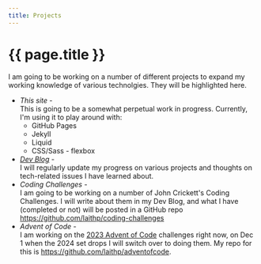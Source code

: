 ```yaml
---
title: Projects 
---
```

# {{ page.title }}

I am going to be working on a number of different projects to expand my working knowledge of various technolgies. They will be highlighted here.

<ul>
    <li><em>This site</em> - <br/>
    This is going to be a somewhat perpetual work in progress. Currently, I'm using it to play around with:
    <ul>
    <li>GitHub Pages</li>
    <li>Jekyll</li>
    <li>Liquid</li>
    <li>CSS/Sass - flexbox</li>
    </ul>
    </li>
    <li><em><a href="/blog.html">Dev Blog</a></em> - <br/>
   I will regularly update my progress on various projects and thoughts on tech-related issues I have learned about.
    </li>
    <li><em>Coding Challenges</em> - <br/>
    I am going to be working on a number of John Crickett's Coding Challenges. I will write about them in my Dev Blog, and what I have (completed or not) will be posted in a GitHub repo <a href="https://github.com/laithp/coding-challenges" target="_new">https://github.com/laithp/coding-challenges</a>
    </li>
    <li><em>Advent of Code</em> - <br/>
    I am working on the <a href="https://adventofcode.com/" target="_new">2023 Advent of Code</a> challenges right now, on Dec 1 when the 2024 set drops I will switch over to doing them. My repo for this is <a href="https://github.com/laithp/adventofcode" target="_new">https://github.com/laithp/adventofcode</a>.
    </li>
</ul>